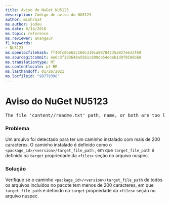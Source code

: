 ```yaml
---
title: Aviso do NuGet NU5123
description: Código de aviso do NU5123
author: mishra14
ms.author: jodou
ms.date: 8/14/2018
ms.topic: reference
ms.reviewer: anangaur
f1_keywords:
- NU5123
ms.openlocfilehash: ff40fc8be62c160c319ca88784235a927ee32f69
ms.sourcegitcommit: ee6c3f203648a5561c809db54ebeb1d0f0598b68
ms.translationtype: MT
ms.contentlocale: pt-BR
ms.lasthandoff: 01/26/2021
ms.locfileid: "98779398"
---
```

# <a name="nuget-warning-nu5123"></a>Aviso do NuGet NU5123
<pre>The file 'content/<LongPath>/readme.txt' path, name, or both are too long. Your package might not work without long file path support. Please shorten the file path or file name.</pre>

### <a name="issue"></a>Problema

Um arquivo foi detectado para ter um caminho instalado com mais de 200 caracteres. O caminho instalado é definido como o `<package_id>/<version>/target_file_path` , em que `target_file_path` é definido na `target` propriedade da `<files>` seção no arquivo nuspec.


### <a name="solution"></a>Solução

Verifique se o caminho `<package_id>/<version>/target_file_path` de todos os arquivos incluídos no pacote tem menos de 200 caracteres, em que `target_file_path` é definido na `target` propriedade da `<files>` seção no arquivo nuspec.

